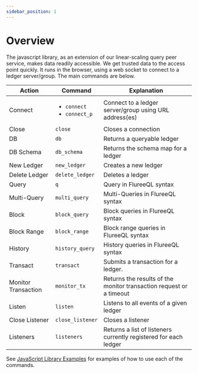 ```yaml
---
sidebar_position: 1
---
```


# Overview

The javascript library, as an extension of our linear-scaling query peer service, makes data readily accessible. We get trusted data to the access point quickly. It runs in the browser, using a web socket to connect to a ledger server/group. The main commands are below.

| Action              | Command                                                                                        | Explanation                                                         |
| ------------------- | ---------------------------------------------------------------------------------------------- | ------------------------------------------------------------------- |
| Connect             | <ul><li>`connect`</li><li>`connect_p`</li></ul> | Connect to a ledger server/group using URL address(es)              |
| Close               | `close`                                                                                        | Closes a connection                                                 |
| DB                  | `db`                                                                                           | Returns a queryable ledger                                          |
| DB Schema           | `db_schema`                                                                                    | Returns the schema map for a ledger                                 |
| New Ledger          | `new_ledger`                                                                                   | Creates a new ledger                                                |
| Delete Ledger       | `delete_ledger`                                                                                | Deletes a ledger                                                    |
| Query               | `q`                                                                                            | Query in FlureeQL syntax                                            |
| Multi-Query         | `multi_query`                                                                                  | Multi-Queries in FlureeQL syntax                                    |
| Block               | `block_query`                                                                                  | Block queries in FlureeQL syntax                                    |
| Block Range         | `block_range`                                                                                  | Block range queries in FlureeQL syntax                              |
| History             | `history_query`                                                                                | History queries in FlureeQL syntax                                  |
| Transact            | `transact`                                                                                     | Submits a transaction for a ledger.                                 |
| Monitor Transaction | `monitor_tx`                                                                                   | Returns the results of the monitor transaction request or a timeout |
| Listen              | `listen`                                                                                       | Listens to all events of a given ledger                             |
| Close Listener      | `close_listener`                                                                               | Closes a listener                                                   |
| Listeners           | `listeners`                                                                                    | Returns a list of listeners currently registered for each ledger    |

See [JavaScript Library Examples](/tools/javascript-library/javascript-examples) for examples of how to use each of the commands.
